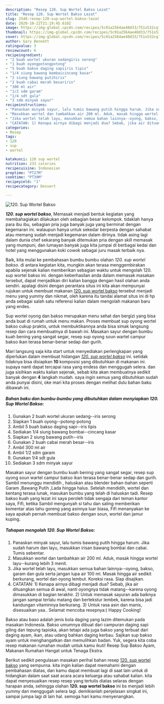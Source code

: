 ```yaml
---
description: "Resep 120. Sup Wortel Bakso Lezat"
title: "Resep 120. Sup Wortel Bakso Lezat"
slug: 2548-resep-120-sup-wortel-bakso-lezat
date: 2020-10-22T21:19:45.610Z
image: https://img-global.cpcdn.com/recipes/5c91a2564ae40d33/751x532cq70/120-sup-wortel-bakso-foto-resep-utama.jpg
thumbnail: https://img-global.cpcdn.com/recipes/5c91a2564ae40d33/751x532cq70/120-sup-wortel-bakso-foto-resep-utama.jpg
cover: https://img-global.cpcdn.com/recipes/5c91a2564ae40d33/751x532cq70/120-sup-wortel-bakso-foto-resep-utama.jpg
author: Gary Bennett
ratingvalue: 3
reviewcount: 6
recipeingredient:
- "2 buah wortel ukuran sedangiris serong"
- "1 buah oyongpotongpotong"
- "5 buah bakso daging sapiiris tipis"
- "1/4 siung bawang bombaicincang kasar"
- "2 siung bawang putihiris"
- "2 buah cabai merah besariris"
- "300 ml air"
- "1/2 sdm garam"
- "1/4 sdt gula"
- "3 sdm minyak sayur"
recipeinstructions:
- "Panaskan minyak sayur, lalu tumis bawang putih hingga harum. Jika sudah harum dan layu, masukkan irisan bawang bombai dan cabai. Tumis sebentar."
- "Masukkan wortel dan tambahkan air 200 ml. Aduk, masak hingga wortel layu--kurang lebih 3 menit."
- "Jika wortel telah layu, masukkan semua bahan lainnya--oyong, bakso, garam dan gula serta jangan lupa air 100 ml. Masak hingga air sedikit berkurang, wortel dan oyong lembut. Koreksi rasa. Siap disajikan."
- "CATATAN: 1) Kenapa airnya dibagi menjadi dua? Sebab, jika air dituangkan semua di awal, nanti oyongnya tidak matang--karena oyong dimasukkan di bagian terakhir. 2) Untuk memasak sayuran ada baiknya jangan sampai terlalu matang dan bertekstur lembek, karena bisa jadi kandungan vitaminnya berkurang. 3) Untuk rasa asin dan manis, disesuaikan yaa.. Selamat mencoba resepnya:) Happy Cooking!"
categories:
- Resep
tags:
- 120
- sup
- wortel

katakunci: 120 sup wortel 
nutrition: 233 calories
recipecuisine: Indonesian
preptime: "PT27M"
cooktime: "PT39M"
recipeyield: "1"
recipecategory: Dessert

---
```



![120. Sup Wortel Bakso](https://img-global.cpcdn.com/recipes/5c91a2564ae40d33/751x532cq70/120-sup-wortel-bakso-foto-resep-utama.jpg)

<b><i>120. sup wortel bakso</i></b>, Memasak menjadi bentuk kegiatan yang membahagiakan dilakukan oleh sebagian besar kelompok. tidaklah hanya para ibu ibu, sebagian pria juga banyak juga yang berminat dengan kegemaran ini. walaupun hanya untuk sekedar berpesta dengan sahabat atau memang sudah menjadi kegemaran dalam dirinya. tidak asing lagi dalam dunia chef sekarang banyak ditemukan pria dengan skill memasak yang mumpuni, dan lumayan banyak juga kita jumpai di berbagai kedai dan hotel yang menggunakan koki cowok sebagai juru masak terbaik nya.

Baik, kita mulai ke pembahasan bumbu bumbu olahan <i>120. sup wortel bakso</i>. di antara kegiatan kita, mungkin akan terasa menggembirakan apabila sejenak kalian memberikan sebagian waktu untuk mengolah 120. sup wortel bakso ini. dengan keberhasilan anda dalam memasak masakan tersebut, dapat menjadikan diri kalian bangga dengan hasil olahan anda sendiri. apalagi disini dengan perantara situs ini kita akan mempunyai rujukan untuk membuat makanan <u>120. sup wortel bakso</u> tersebut menjadi menu yang yummy dan nikmat, oleh karena itu tandai alamat situs ini di hp anda sebagai salah satu referensi kalian dalam mengolah makanan baru yang endes.

Sup wortel oyong dan bakso merupakan menu sehat dan bergizi yang bisa anda buat di rumah untuk menu makan. Proses membuat sup oyong wortel bakso cukup praktis, untuk membuktikannya anda bisa simak langsung resep dan cara membuatnya di bawah ini. Masakan sayur dengan bumbu kuah bening yang sangat segar, resep sup oyong soun wartel campur bakso ikan terasa benar-benar sedap dan gurih.


Mari langsung saja kita start untuk menyediakan perlengkapan yang diperlukan dalam membuat hidangan <u><i>120. sup wortel bakso</i></u> ini. setidak tidaknya bisa disiapkan <b>10</b> komposisi yang dibutuhkan di makanan ini. supaya nanti dapat tercapai rasa yang endess dan menggugah selera. dan juga sisihkan waktu kalian sejenak, sebab kita akan membuatnya sedikit banyak dengan <b>4</b> langkah mudah. saya ingin semua yang dibutuhkan sudah anda punyai disini, oke mari kita proses dengan melihat dulu bahan baku dibawah ini.

<!--inarticleads1-->

##### Bahan baku dan bumbu-bumbu yang dibutuhkan dalam menyiapkan 120. Sup Wortel Bakso:

1. Gunakan 2 buah wortel ukuran sedang--iris serong
1. Siapkan 1 buah oyong--potong-potong
1. Ambil 5 buah bakso daging sapi--iris tipis
1. Sediakan 1/4 siung bawang bombai--cincang kasar
1. Siapkan 2 siung bawang putih--iris
1. Gunakan 2 buah cabai merah besar--iris
1. Ambil 300 ml air
1. Ambil 1/2 sdm garam
1. Gunakan 1/4 sdt gula
1. Sediakan 3 sdm minyak sayur


Masakan sayur dengan bumbu kuah bening yang sangat segar, resep sup oyong soun wartel campur bakso ikan terasa benar-benar sedap dan gurih. Sambil menunggu mendidih , haluskan atau blender bahan-bahan seperti Garam ,Bawang Putih ,Lada hingga halus. Setelah mendidih, wortel dan kentang terasa lunak, masukan bumbu yang telah di haluskan tadi. Resep bakso kuah yang lezat ini saya peroleh tidak sengaja dari teman kantor saya, Fifi, ketika Sambil mengunyah si tahu dan saling memberikan komentar atas tahu goreng yang asinnya luar biasa, Fifi menanyakan ke saya apakah pernah membuat bakso dengan soun, wortel dan jamur kuping. 

<!--inarticleads2-->

##### Tahapan mengolah 120. Sup Wortel Bakso:

1. Panaskan minyak sayur, lalu tumis bawang putih hingga harum. Jika sudah harum dan layu, masukkan irisan bawang bombai dan cabai. Tumis sebentar.
1. Masukkan wortel dan tambahkan air 200 ml. Aduk, masak hingga wortel layu--kurang lebih 3 menit.
1. Jika wortel telah layu, masukkan semua bahan lainnya--oyong, bakso, garam dan gula serta jangan lupa air 100 ml. Masak hingga air sedikit berkurang, wortel dan oyong lembut. Koreksi rasa. Siap disajikan.
1. CATATAN: 1) Kenapa airnya dibagi menjadi dua? Sebab, jika air dituangkan semua di awal, nanti oyongnya tidak matang--karena oyong dimasukkan di bagian terakhir. 2) Untuk memasak sayuran ada baiknya jangan sampai terlalu matang dan bertekstur lembek, karena bisa jadi kandungan vitaminnya berkurang. 3) Untuk rasa asin dan manis, disesuaikan yaa.. Selamat mencoba resepnya:) Happy Cooking!


Bakso atau baso adalah jenis bola daging yang lazim ditemukan pada masakan Indonesia. Bakso umumnya dibuat dari campuran daging sapi giling dan tepung tapioka, akan tetapi ada juga bakso yang terbuat dari daging ayam, ikan, atau udang bahkan daging kerbau. Sajikan sup bakso ayam untuk menghangatkan dan memulihkan badan. Yuk, segera kita coba resep makanan rumahan mudah untuk kamu ikuti! Resep Sup Bakso Ayam, Makanan Rumahan Hangat untuk Tenaga Ekstra. 

Berikut sedikit pengulasan masakan perihal bahan resep <u>120. sup wortel bakso</u> yang sempurna. kita ingin kalian dapat memahami dengan pembahasan diatas, dan kamu dapat membuat lagi di saat lain untuk di hidangkan dalam saat saat acara acara keluarga atau sahabat kalian. kita dapat menyesuaikan resep resep yang tertulis diatas selaras dengan harapan anda, sehingga olahan <b>120. sup wortel bakso</b> ini bs menjadi lebih yummy dan menggugah selera lagi. demikianlah penjelasan singkat ini, sampai jumpa lagi di lain hal. semoga hari kamu menyenangkan.
